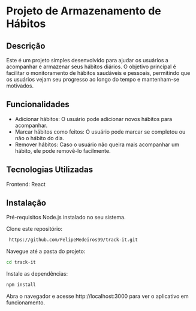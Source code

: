 # Projeto de Armazenamento de Hábitos
## Descrição
Este é um projeto simples desenvolvido para ajudar os usuários a acompanhar e armazenar seus hábitos diários. O objetivo principal é facilitar o monitoramento de hábitos saudáveis e pessoais, permitindo que os usuários vejam seu progresso ao longo do tempo e mantenham-se motivados.

## Funcionalidades
- Adicionar hábitos: O usuário pode adicionar novos hábitos para acompanhar.
- Marcar hábitos como feitos: O usuário pode marcar se completou ou não o hábito do dia.
- Remover hábitos: Caso o usuário não queira mais acompanhar um hábito, ele pode removê-lo facilmente.

## Tecnologias Utilizadas
Frontend: React 

## Instalação
Pré-requisitos
Node.js instalado no seu sistema.

Clone este repositório:
 ```bash
  https://github.com/FelipeMedeiros99/track-it.git
 ```
Navegue até a pasta do projeto:
 ```bash
 cd track-it
 ```

Instale as dependências:
 ```bash
 npm install
 ```

Abra o navegador e acesse http://localhost:3000 para ver o aplicativo em funcionamento.
